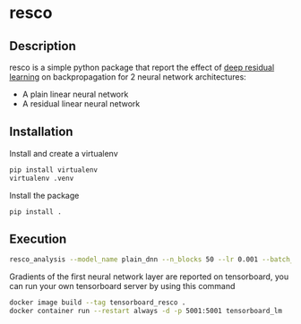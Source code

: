 # resco

## Description

resco is a simple python package that report the effect of [deep residual learning](https://arxiv.org/abs/1512.03385) on backpropagation for 2 neural network architectures:
- A plain linear neural network 
- A residual linear neural network

## Installation

Install and create a virtualenv

```bash
pip install virtualenv
virtualenv .venv
```

Install the package
```
pip install . 
```

## Execution
```bash
resco_analysis --model_name plain_dnn --n_blocks 50 --lr 0.001 --batch_size 256 --n_epochs 5
```


Gradients of the first neural network layer are reported on tensorboard, you can run your own tensorboard server by using this command
```bash
docker image build --tag tensorboard_resco .
docker container run --restart always -d -p 5001:5001 tensorboard_lm
```
